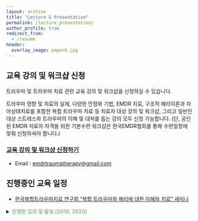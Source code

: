 ```yaml
---
layout: archive
title: "Lecture & Presentation"
permalink: /lecture_presentation/
author_profile: true
redirect_from:
  - /resume
header:
  overlay_image: paper6.jpg
---
```


## 교육 강의 및 워크샵 신청

트라우마 및 트라우마 치료 관련 교육 강의 및 워크샵을 신청하실 수 있습니다.

트라우마 영향 및 치료의 실제, 다양한 안정화 기법, EMDR 치료, 구조적 해리이론과 자아상태치료를 포함한 복합 트라우마 치료 등 치료자 대상 강의 및 워크샵, 그리고 일반인 대상 스트레스와 트라우마의 이해 및 대처를 돕는 강의 모두 신청 가능합니다. (단, 공인된 EMDR 치료자 자격을 위한 기본수련 워크샵은 한국EMDR협회를 통해 수련일정에 맞춰 신청하셔야 합니다.)  

### [교육 강의 및 워크샵 신청하기](https://forms.gle/inFLs3dB2h7fkReh8)
* Email : [emdrtraumatherapy@gmail.com](emdrtraumatherapy@gmail.com)

## 진행중인 교육 일정
* [한국복합트라우마치료 연구회 “복합 트라우마와 해리에 대한 이해와 치료” 세미나](http://alextaehwan.github.io/namhee.github.io/files/trauma.pdf)

<p>
<details>
<summary><b>
  <span style="color:DarkSeaGreen">
진행한 강의 및 발표 (2019, 2020)
  </span>
</b></summary>
<p>
2020 국가트라우마센터 심포지엄 (2020.11.24) 
  <li><b>외상후 스트레스장애(PTSD)의 치료기법과 실제: “복합 트라우마의 자아상태치료(Ego State Therapy) 소개 및 사례” </b></li>
</p><p>
2020 경기도 소방심리지원단 교육 강의 (분당서울대학교병원) (2020.10.23)
<li><b>“소방공무원 심리지원에서의 코로나19 대응 자기돌봄 절차 (Self-Care Procedure for Coronavirus) SCP-C 워크샵 & 심리적 고려사항”</b></li>
</p><p>

2020 수원스마일센터 교육 워크샵 (2020.10.21)
<li><b>“복합 트라우마의 통합적 치료” </b></li>
</p><p>

2020 대한신경정신의학회 춘계학술대회 심포지엄 (2020.07.09)
<li><b>복합 트라우마와 해리의 이해와 치료: “복합 트라우마와 해리 치료의 단계 및 기법” </b></li>
</p><p>

2020 코로나 블루 극복을 위한 추석맞이 서울시민 상담 대잔치 (2020.09.18)
<li><b>“코로나 시기 마음 안정시키기 기술” (youtube link https://youtu.be/t62PAcj_9z4 )</b></li>
</p><p>

2020 서울특별시성북강북교육지원청 학교통합지원센터 전문상담인력 교육 (2020.09.09) 
<li><b>“학교 상담지원에서의 코로나19 대응 자기돌봄 절차 (Self-Care Procedure for Coronavirus, SCP-C) & 안정화 기법”</b></li>
</p><p>

2020 서울대학교병원 정신건강의학과 강의 (2020.08.04) 
<li><b>“외상후 스트레스 이해와 안정화 기법”</b></li>
</p><p>

2019 한국복합트라우마치료연구회 교육워크샵 (2019.12.01)
<li><b>“복합 트라우마와 해리에 대한 이해, 그리고 자아상태치료의 시작”</b></li>
</p><p>

2019 한국임상심리학회 가을 학술대회 심층워크샵 (2019.11.01)
<li><b>“복합 트라우마와 해리에 대한 이해, 그리고 자아상태치료의 시작”</b></li>
</p><p>

2019 중앙보훈병원 정신건강의학과 강의 (2019.10.30)
<li><b>“복합 트라우마와 해리”</b></li>
</p><p>

2019 경기도 소방재난본부 심포지엄 (2019.10.25)
<li><b>“소방공무원 긴급심리지원 매뉴얼 제작관련 공청회” 패널 참석</b></li>
</p><p>

2019 한국호스피스∙완화의료학회 Core Curriculum Practical Workshop (2019.10.19)
<li><b>“정신증상관리의 실제- 우울, 섬망”</b></li>
</p><p>

2019 아주대학교병원 호스피스완화의료 전문인력 표준교육 강의 (2019.10.18)
<li><b>“정신증상(불면, 우울, 불안, 섬망) 관리”</b></li>
</p><p>

2019 한국정신사회재활협회 추계학술대회 (2019.09.20)
<li><b>Trauma Informed Care (트라우마 기반 치료)의 이론과 실제: “트라우마와 그 영향”</b></li>

</p>
</details>
</p>
